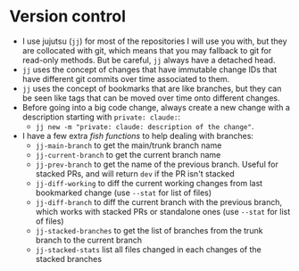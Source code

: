
# Version control

* I use jujutsu (`jj`) for most of the repositories I will use you with, but they are collocated
  with git, which means that you may fallback to git for read-only methods. But be careful, `jj`
  always have a detached head.
* `jj` uses the concept of changes that have immutable change IDs that have different git commits
  over time associated to them.
* `jj` uses the concept of bookmarks that are like branches, but they can be seen like tags that can
  be moved over time onto different changes.
* Before going into a big code change, always create a new change with a description starting with
  `private: claude:`:
  * `jj new -m "private: claude: description of the change"`.
* I have a few extra *fish functions* to help dealing with branches:
  * `jj-main-branch` to get the main/trunk branch name
  * `jj-current-branch` to get the current branch name
  * `jj-prev-branch` to get the name of the previous branch. Useful for stacked PRs, and will return
    `dev` if the PR isn't stacked
  * `jj-diff-working` to diff the current working changes from last bookmarked change (use `--stat`
    for list of files)
  * `jj-diff-branch` to diff the current branch with the previous branch, which works with stacked
    PRs or standalone ones (use `--stat` for list of files)
  * `jj-stacked-branches` to get the list of branches from the trunk branch to the current branch
  * `jj-stacked-stats` list all files changed in each changes of the stacked branches
